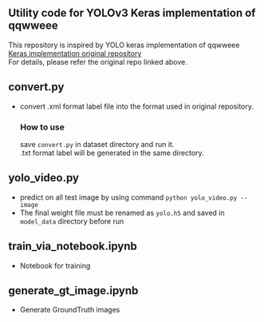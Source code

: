 ## Utility code for YOLOv3 Keras implementation of qqwweee
This repository is inspired by YOLO keras implementation of qqwweee  
[Keras implementation original repository](https://github.com/qqwweee/keras-yolo3)  
For details, please refer the original repo linked above.

## convert.py  
- convert .xml format label file into the format used in original repository.
  ### How to use
  save `convert.py` in dataset directory and run it.  
  .txt format label will be generated in the same directory. 
  
## yolo_video.py  
- predict on all test image by using command `python yolo_video.py --image`  
- The final weight file must be renamed as `yolo.h5` and saved in `model_data` directory before run  

## train_via_notebook.ipynb  
- Notebook for training

## generate_gt_image.ipynb  
- Generate GroundTruth images
